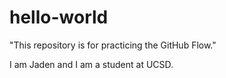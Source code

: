 # hello-world
"This repository is for practicing the GitHub Flow."

I am Jaden and I am a student at UCSD.
